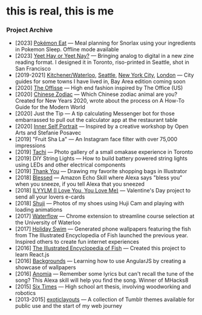 # this is real, this is me

### Project Archive
- [2023] [Pokémon Eat](https://pokemon-eat.vercel.app/) — Meal planning for Snorlax using your ingredients in Pokemon Sleep. Offline mode available
- [2023] [Yeet Hay or Yeet Nay?](https://sharonzheng.com/yeet-hay) — Bringing analog to digital in a new zine reading format. I designed it in Toronto, riso-printed in Seattle, shot in San Francisco
- [2019-2021] [Kitchener/Waterloo](https://sharonzheng.com/kwaterloo/), [Seattle](https://sharonzheng.com/see-attle), [New York City](https://sharonzheng.com/winyc/), [London](https://sharonzheng.com/london-2019/) — City guides for some towns I have lived in, Bay Area edition coming soon
- [2020] [The Offisse](https://the-offisse.com/) — High end fashion inspired by The Office (US)
- [2020] [Chinese Zodiac](https://sharonzheng.com/chinese-zodiac/) — Which Chinese zodiac animal are you? Created for New Years 2020, wrote about the process on A How-To Guide for the Modern World
- [2020] Just the Tip — A tip calculating Messenger bot for those embarrassed to pull out the calculator app at the restaurant table
- [2020] [Inner Self Portrait](https://inner-self-portrait.vercel.app/) — Inspired by a creative workshop by Open Arts and Stefanie Posavec
- [2019] "Fruit Sha La" — An Instagram face filter with over 75,000 impressions
- [2019] [Tachi](https://sharonzheng.com/tachi/) — Photo gallery of a small omakase experience in Toronto
- [2019] DIY String Lights — How to build battery powered string lights using LEDs and other electrical components
- [2019] [Thank You](https://sharonzheng.com/thank-you/) — Drawing my favorite shopping bags in Illustrator
- [2018] [Blessed](https://github.com/skinsshark/Blessed) — Amazon Echo Skill where Alexa says "bless you" when you sneeze, if you tell Alexa that you sneezed
- [2018] [ILYYLM (I Love You, You Love Me)](https://iloveyouandyoulove.me/) — Valentine's Day project to send all your lovers e-cards
- [2018] [Shuji](https://sharonzheng.com/shuji) — Photos of my shoes using Huji Cam and playing with loading animations
- [2017] [Waterflow](https://github.com/skinsshark/waterflow) — Chrome extension to streamline course selection at the University of Waterloo
- [2017] [Holiday Swim](https://sunday-desert.github.io/holiday-swim/) — Generated phone wallpapers featuring the fish from The Illustrated Encyclopedia of Fish launched the previous year. Inspired others to create fun internet experiences
- [2016] [The Illustrated Encyclopedia of Fish](https://sharonzheng.com/the-sea/) — Created this project to learn React.js
- [2016] [Backgrounds](https://sharonzheng.com/backgrounds/) — Learning how to use AngularJS by creating a showcase of wallpapers
- [2016] [Anomia](https://devpost.com/software/mhacks8-f1azed) — Remember some lyrics but can't recall the tune of the song? This Alexa skill will help you find the song. Winner of MHacks8
- [2015] [Six Times](https://github.com/skinsshark/six-times) — High school art thesis, involving woodworking and robotics
- [2013-2015] [exoticlayouts](https://exoticlayouts.tumblr.com) — A collection of Tumblr themes available for public use and the start of my web journey
